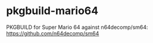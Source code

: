 # pkgbuild-mario64
PKGBUILD for Super Mario 64 against n64decomp/sm64:
https://github.com/n64decomp/sm64
